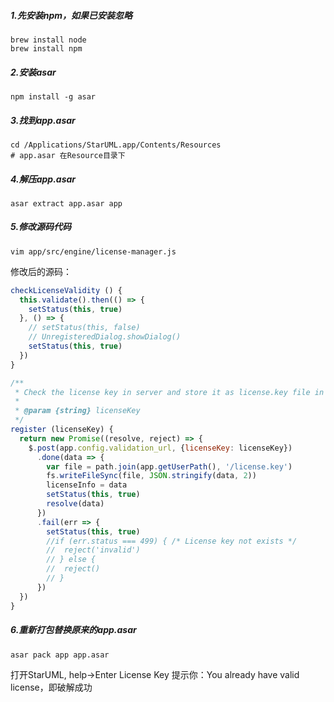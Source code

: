 ##### 1.先安装npm，如果已安装忽略
```shell
brew install node
brew install npm
```
##### 2.安装asar
```shell
npm install -g asar
```
##### 3.找到app.asar
```shell
cd /Applications/StarUML.app/Contents/Resources
# app.asar 在Resource目录下
```
##### 4.解压app.asar
```shell
asar extract app.asar app
```
##### 5.修改源码代码
```shell
vim app/src/engine/license-manager.js
```
修改后的源码：
```js
checkLicenseValidity () {
  this.validate().then(() => {
    setStatus(this, true)
  }, () => {
    // setStatus(this, false)
    // UnregisteredDialog.showDialog()
    setStatus(this, true)
  })
}

/**
 * Check the license key in server and store it as license.key file in local
 *
 * @param {string} licenseKey
 */
register (licenseKey) {
  return new Promise((resolve, reject) => {
    $.post(app.config.validation_url, {licenseKey: licenseKey})
      .done(data => {
        var file = path.join(app.getUserPath(), '/license.key')
        fs.writeFileSync(file, JSON.stringify(data, 2))
        licenseInfo = data
        setStatus(this, true)
        resolve(data)
      })
      .fail(err => {
        setStatus(this, true)
        //if (err.status === 499) { /* License key not exists */
        //  reject('invalid')
        // } else {
        //  reject()
        // }
      })
  })
}
```
##### 6.重新打包替换原来的app.asar
```shell
asar pack app app.asar
```
打开StarUML, help->Enter License Key
提示你：You already have valid license，即破解成功
